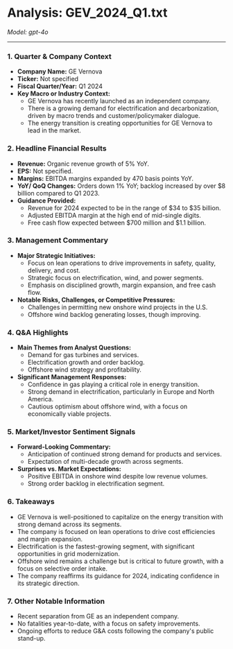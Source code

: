 # Analysis: GEV_2024_Q1.txt

*Model: gpt-4o*

---

### 1. Quarter & Company Context
- **Company Name:** GE Vernova
- **Ticker:** Not specified
- **Fiscal Quarter/Year:** Q1 2024
- **Key Macro or Industry Context:**
  - GE Vernova has recently launched as an independent company.
  - There is a growing demand for electrification and decarbonization, driven by macro trends and customer/policymaker dialogue.
  - The energy transition is creating opportunities for GE Vernova to lead in the market.

### 2. Headline Financial Results
- **Revenue:** Organic revenue growth of 5% YoY.
- **EPS:** Not specified.
- **Margins:** EBITDA margins expanded by 470 basis points YoY.
- **YoY/ QoQ Changes:** Orders down 1% YoY; backlog increased by over $8 billion compared to Q1 2023.
- **Guidance Provided:**
  - Revenue for 2024 expected to be in the range of $34 to $35 billion.
  - Adjusted EBITDA margin at the high end of mid-single digits.
  - Free cash flow expected between $700 million and $1.1 billion.

### 3. Management Commentary
- **Major Strategic Initiatives:**
  - Focus on lean operations to drive improvements in safety, quality, delivery, and cost.
  - Strategic focus on electrification, wind, and power segments.
  - Emphasis on disciplined growth, margin expansion, and free cash flow.
- **Notable Risks, Challenges, or Competitive Pressures:**
  - Challenges in permitting new onshore wind projects in the U.S.
  - Offshore wind backlog generating losses, though improving.

### 4. Q&A Highlights
- **Main Themes from Analyst Questions:**
  - Demand for gas turbines and services.
  - Electrification growth and order backlog.
  - Offshore wind strategy and profitability.
- **Significant Management Responses:**
  - Confidence in gas playing a critical role in energy transition.
  - Strong demand in electrification, particularly in Europe and North America.
  - Cautious optimism about offshore wind, with a focus on economically viable projects.

### 5. Market/Investor Sentiment Signals
- **Forward-Looking Commentary:**
  - Anticipation of continued strong demand for products and services.
  - Expectation of multi-decade growth across segments.
- **Surprises vs. Market Expectations:**
  - Positive EBITDA in onshore wind despite low revenue volumes.
  - Strong order backlog in electrification segment.

### 6. Takeaways
- GE Vernova is well-positioned to capitalize on the energy transition with strong demand across its segments.
- The company is focused on lean operations to drive cost efficiencies and margin expansion.
- Electrification is the fastest-growing segment, with significant opportunities in grid modernization.
- Offshore wind remains a challenge but is critical to future growth, with a focus on selective order intake.
- The company reaffirms its guidance for 2024, indicating confidence in its strategic direction.

### 7. Other Notable Information
- Recent separation from GE as an independent company.
- No fatalities year-to-date, with a focus on safety improvements.
- Ongoing efforts to reduce G&A costs following the company's public stand-up.